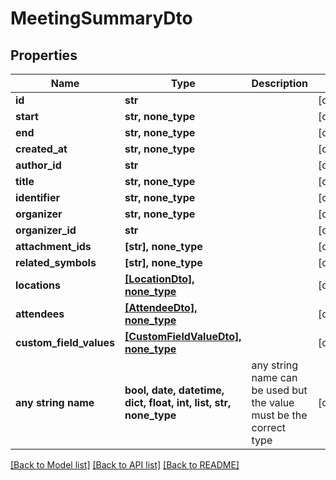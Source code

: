 # MeetingSummaryDto


## Properties
Name | Type | Description | Notes
------------ | ------------- | ------------- | -------------
**id** | **str** |  | [optional] 
**start** | **str, none_type** |  | [optional] 
**end** | **str, none_type** |  | [optional] 
**created_at** | **str, none_type** |  | [optional] 
**author_id** | **str** |  | [optional] 
**title** | **str, none_type** |  | [optional] 
**identifier** | **str, none_type** |  | [optional] 
**organizer** | **str, none_type** |  | [optional] 
**organizer_id** | **str** |  | [optional] 
**attachment_ids** | **[str], none_type** |  | [optional] 
**related_symbols** | **[str], none_type** |  | [optional] 
**locations** | [**[LocationDto], none_type**](LocationDto.md) |  | [optional] 
**attendees** | [**[AttendeeDto], none_type**](AttendeeDto.md) |  | [optional] 
**custom_field_values** | [**[CustomFieldValueDto], none_type**](CustomFieldValueDto.md) |  | [optional] 
**any string name** | **bool, date, datetime, dict, float, int, list, str, none_type** | any string name can be used but the value must be the correct type | [optional]

[[Back to Model list]](../README.md#documentation-for-models) [[Back to API list]](../README.md#documentation-for-api-endpoints) [[Back to README]](../README.md)


